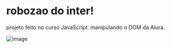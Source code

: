 # robozao do inter!

projeto feito no curso JavaScript: manipulando o DOM da Alura.

![image](https://github.com/0hTutu/robotron-2000/assets/112774071/8285b017-950e-435b-a06f-9595d9cbfb62)
